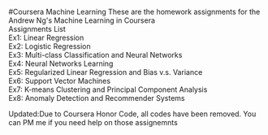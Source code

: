 #Coursera Machine Learning 
These are the homework assignments for the Andrew Ng's Machine Learning in Coursera <br />
Assignments List <br />
Ex1: Linear Regression  <br />
Ex2: Logistic Regression  <br />
Ex3: Multi-class Classification and Neural Networks  <br />
Ex4: Neural Networks Learning  <br />
Ex5: Regularized Linear Regression and Bias v.s. Variance <br />
Ex6: Support Vector Machines  <br />
Ex7: K-means Clustering and Principal Component Analysis  <br />
Ex8: Anomaly Detection and Recommender Systems <br />


Updated:Due to Coursera Honor Code, all codes have been removed. You can PM me if you need help on those assignemnts  
